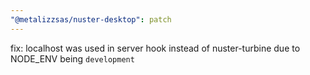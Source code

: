 ```yaml
---
"@metalizzsas/nuster-desktop": patch
---
```


fix: localhost was used in server hook instead of nuster-turbine due to NODE_ENV being `development`
